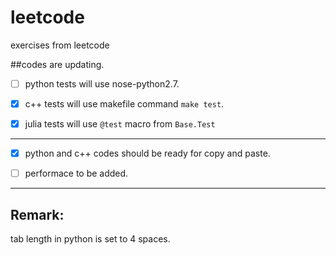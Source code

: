 leetcode
========

exercises from leetcode

##codes are updating. 


- [ ] python tests will use nose-python2.7.

- [x] c++ tests will use makefile command `make test`.

- [x] julia tests will use ``@test`` macro from ``Base.Test`` 

---

- [x] python and c++ codes should be ready for copy and paste.
- [ ] performace to be added.


---

Remark:
---
tab length in python  is set to 4 spaces.
